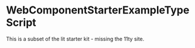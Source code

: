 # WebComponentStarterExampleTypeScript
This is a subset of the lit starter kit - missing the 11ty site.
